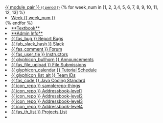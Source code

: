 <navbar placement="top" type="inverse">
  <a slot="brand" href="{{baseUrl}}/index.html" title="Home" class="navbar-brand">{{ module_pair }} <small>{{ period }}</small></a>
  <dropdown text="Schedule" class="nav-link">
{% for week_num in [1, 2, 3,4, 5, 6, 7, 8, 9, 10, 11, 12, 13] %}
  <li><a href="{{ baseUrl }}/schedule/week{{ week_num }}/index.html" class="dropdown-item"> Week {{ week_num }}</a></li>
{% endfor %}
  </dropdown>
  <li><a href="{{baseUrl}}/se-book-adapted/index.html" target="_blank" class="nav-link"><md>**Textbook**</md></a></li>
  <li><a href="{{baseUrl}}/admin/index.html" class="nav-link"><md>**Admin Info**</md></a></li>
  <dropdown text="Links" class="nav-link">
    <li><a href="{{bugs_link}}" target="_blank" class="dropdown-item"> {{ fas_bug }} Report Bugs</a></li>
    <li><a href="{{slack_team}}" target="_blank" class="dropdown-item">{{ fab_slack_hash }} Slack</a></li>
    <li><a href="{{forum_link}}" target="_blank" class="dropdown-item">{{ fas_comment }} Forum</a></li>
    <li><a href="{{ baseUrl }}/admin/instructors.html" class="dropdown-item">{{ fas_user_tie }} Instructors</a></li>
    <li><a href="{{ivle_announcements}}" target="_blank" class="dropdown-item">{{ glyphicon_bullhorn }} Announcements</a></li>
    <li><a href="{{ivle_files}}" target="_blank" class="dropdown-item">{{ fas_file_upload }} File Submissions</a></li>
    <li><a href="{{baseUrl}}/admin/tutorials.html" target="_blank" class="dropdown-item">{{ glyphicon_calendar }} Tutorial Schedule</a></li>
    <li><a href="{{team_IDs_page}}" target="_blank" class="dropdown-item">{{ glyphicon_list_alt }} Team IDs</a></li>
    <li><a href="{{java_coding_standard}}" target="_blank" class="dropdown-item">{{ fas_code }} Java Coding Standard</a></li>
    <li><a href="{{module_org}}/samplerepo-things" target="_blank" class="dropdown-item">{{ icon_repo }} samplerepo-things</a></li>
    <li><a href="{{module_org}}/addressbook-level1" target="_blank" class="dropdown-item">{{ icon_repo }} Addressbook-level1</a></li>
    <li><a href="{{module_org}}/addressbook-level2" target="_blank" class="dropdown-item">{{ icon_repo }} Addressbook-level2</a></li>
    <li><a href="{{module_org}}/addressbook-level3" target="_blank" class="dropdown-item">{{ icon_repo }} Addressbook-level3</a></li>
    <li><a href="{{module_org}}/addressbook-level4" target="_blank" class="dropdown-item">{{ icon_repo }} Addressbook-level4</a></li>
    <li><a href="{{baseUrl}}/admin/projectList.html" target="_blank" class="dropdown-item">{{ fas_th_list }} Projects List</a></li>
  </dropdown>
  <li slot="right" class="nav-link">
    <form class="navbar-form">
      <searchbar :data="searchData" placeholder="Search" :on-hit="searchCallback" menu-align-right ></searchbar>
    </form>
  </li>
</navbar>
